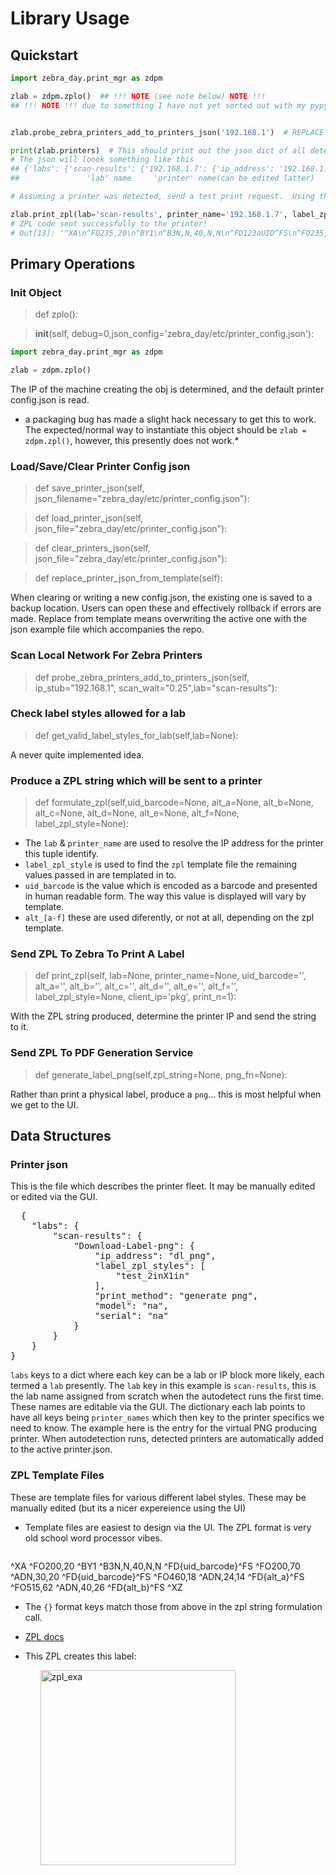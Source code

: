 # Library Usage

## Quickstart

```python
import zebra_day.print_mgr as zdpm

zlab = zdpm.zplo()  ## !!! NOTE (see note below) NOTE !!!
## !!! NOTE !!! due to something I have not yet sorted out with my pypy packaging, instantiating the print_mgr.zpl() class directly does not allow the class to see its package data files.  This hack solves the problem and returns you the same behaving object.


zlab.probe_zebra_printers_add_to_printers_json('192.168.1')  # REPLACE the IP stub with the correct value for your network. This may take a few min to run.  !! This command is not required if you've sucessuflly run the quickstart already, also, won't hurt.

print(zlab.printers)  # This should print out the json dict of all detected zebra printers. An empty dict, {}, is a failure of autodetection, and manual creation of the json file may be needed. If successful, the lab name assigned is 'scan-results', this may be edited latter.
# The json will loook something like this
## {'labs': {'scan-results': {'192.168.1.7': {'ip_address': '192.168.1.7', 'label_zpl_styles': ['test_2inX1in'], 'print_method': 'unk'}}}
##               'lab' name     'printer' name(can be edited latter)                              label_zpl_style

# Assuming a printer was detected, send a test print request.  Using the 'lab', 'printer' and 'label_zpl_style' above (you'd have your own IP/Name, other values should remain the same for now.  There are multiple label ZPL formats available, the test_2inX1in is for quick testing & only formats in the two UID values specified.

zlab.print_zpl(lab='scan-results', printer_name='192.168.1.7', label_zpl_style='test_2inX1in', uid_barcode="123aUID")
# ZPL code sent successfully to the printer!
# Out[13]: '^XA\n^FO235,20\n^BY1\n^B3N,N,40,N,N\n^FD123aUID^FS\n^FO235,70\n^ADN,30,20\n^FD123aUID^FS\n^FO235,115\n^ADN,25,12\n^FDalt_a^FS\n^FO235,145\n^ADN,25,12\n^FDalt_b^FS\n^FO70,180\n^FO235,170\n^ADN,30,20\n^FDalt_c^FS\n^FO490,180\n^ADN,25,12\n^FDalt_d^FS\n^XZ'
```

## Primary Operations

### Init Object
> def zplo():

> __init__(self, debug=0,json_config='zebra_day/etc/printer_config.json'):


  ```python
  import zebra_day.print_mgr as zdpm
  
  zlab = zdpm.zplo()
  ```

  The IP of the machine creating the obj is determined, and the default printer config.json is read.

  * a packaging bug has made a slight hack necessary to get this to work. The expected/normal way to instantiate this object should be `zlab = zdpm.zpl()`, however, this presently does not work.* 

### Load/Save/Clear Printer Config json
>  def save_printer_json(self, json_filename="zebra_day/etc/printer_config.json"):

>  def load_printer_json(self, json_file="zebra_day/etc/printer_config.json"):

>  def clear_printers_json(self, json_file="zebra_day/etc/printer_config.json"):

>  def replace_printer_json_from_template(self):

When clearing or writing a new config.json, the existing one is saved to a backup location. Users can open these and effectively rollback if errors are made. Replace from template means overwriting the active one with the json example file which accompanies the repo.


### Scan Local Network For Zebra Printers
  >  def probe_zebra_printers_add_to_printers_json(self, ip_stub="192.168.1", scan_wait="0.25",lab="scan-results"):
  
### Check label styles allowed for a lab    
> def get_valid_label_styles_for_lab(self,lab=None):

A never quite implemented idea.

### Produce a ZPL string which will be sent to a printer

>  def formulate_zpl(self,uid_barcode=None, alt_a=None, alt_b=None, alt_c=None, alt_d=None, alt_e=None, alt_f=None, label_zpl_style=None):

  * The `lab` & `printer_name` are used to resolve the IP address for the printer this tuple identify.
  * `label_zpl_style` is used to find the `zpl` template file the remaining values passed in are templated in to.
  * `uid_barcode` is the value which is encoded as a barcode and presented in human readable form. The way this value is displayed will vary by template.
  * `alt_[a-f]` these are used diferently, or not at all, depending on the zpl template.  

### Send ZPL To Zebra To Print A Label
> def print_zpl(self, lab=None, printer_name=None, uid_barcode='', alt_a='', alt_b='', alt_c='', alt_d='', alt_e='', alt_f='', label_zpl_style=None, client_ip='pkg', print_n=1):

With the ZPL string produced, determine the printer IP and send the string to it.

### Send ZPL To PDF Generation Service
>  def generate_label_png(self,zpl_string=None, png_fn=None):

Rather than print a physical label, produce a `png`... this is most helpful when we get to the UI.

## Data Structures

### Printer json
This is the file which describes the printer fleet. It may be manually edited or edited via the GUI.

<pre>
  {
    "labs": {
        "scan-results": {
            "Download-Label-png": {
                "ip_address": "dl_png",
                "label_zpl_styles": [
                    "test_2inX1in"
                ],
                "print_method": "generate png",
                "model": "na",
                "serial": "na"
            }
        }
    }
}
</pre>
  `labs` keys to a dict where each key can be a lab or IP block more likely, each termed a `lab` presently. The `lab` key in this example is `scan-results`, 
  this is the lab name assigned from scratch when the autodetect runs the first time. These names are editable via the GUI.
  The dictionary each lab points to have all keys being `printer_names` which then key to the printer specifics we need to know. The example here is the entry for the virtual PNG producing printer. When autodetection runs, detected printers are automatically added to the active printer.json.

### ZPL Template Files
These are template files for various different label styles. These may be manually edited (but its a nicer expereience using the UI)

* Template files are easiest to design via the UI. The ZPL format is very old school word processor vibes.

  <pre>
^XA
^FO200,20
^BY1
^B3N,N,40,N,N
^FD{uid_barcode}^FS
^FO200,70
^ADN,30,20
^FD{uid_barcode}^FS
^FO460,18
^ADN,24,14
^FD{alt_a}^FS
^FO515,62
^ADN,40,26
^FD{alt_b}^FS
^XZ    
  </pre>

* The `{}` format keys match those from above in the zpl string formulation call.
* [ZPL docs](https://labelary.com/zpl.html)
* This ZPL creates this label:<ul>

    <img width="312" alt="zpl_exa" src="https://github.com/Daylily-Informatics/zebra_day/assets/4713659/9d2b53b3-03d0-4095-9622-64273734ff76">
